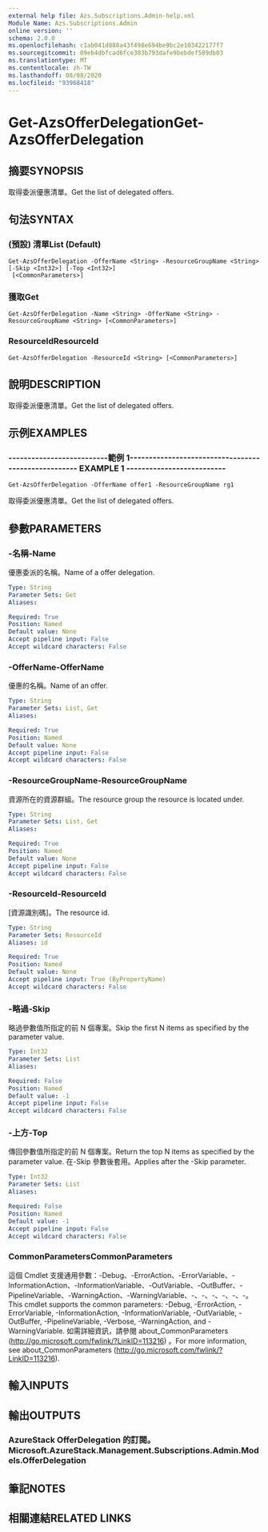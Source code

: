 ```yaml
---
external help file: Azs.Subscriptions.Admin-help.xml
Module Name: Azs.Subscriptions.Admin
online version: ''
schema: 2.0.0
ms.openlocfilehash: c1ab041d888a43f498e694be9bc2e103422177f7
ms.sourcegitcommit: 09eb4dbfcad6fce303b793dafe9bebdef589db03
ms.translationtype: MT
ms.contentlocale: zh-TW
ms.lasthandoff: 08/08/2020
ms.locfileid: "93968418"
---
```

# <span data-ttu-id="3ca06-101">Get-AzsOfferDelegation</span><span class="sxs-lookup"><span data-stu-id="3ca06-101">Get-AzsOfferDelegation</span></span>

## <span data-ttu-id="3ca06-102">摘要</span><span class="sxs-lookup"><span data-stu-id="3ca06-102">SYNOPSIS</span></span>
<span data-ttu-id="3ca06-103">取得委派優惠清單。</span><span class="sxs-lookup"><span data-stu-id="3ca06-103">Get the list of delegated offers.</span></span>

## <span data-ttu-id="3ca06-104">句法</span><span class="sxs-lookup"><span data-stu-id="3ca06-104">SYNTAX</span></span>

### <span data-ttu-id="3ca06-105"> (預設) 清單</span><span class="sxs-lookup"><span data-stu-id="3ca06-105">List (Default)</span></span>
```
Get-AzsOfferDelegation -OfferName <String> -ResourceGroupName <String> [-Skip <Int32>] [-Top <Int32>]
 [<CommonParameters>]
```

### <span data-ttu-id="3ca06-106">獲取</span><span class="sxs-lookup"><span data-stu-id="3ca06-106">Get</span></span>
```
Get-AzsOfferDelegation -Name <String> -OfferName <String> -ResourceGroupName <String> [<CommonParameters>]
```

### <span data-ttu-id="3ca06-107">ResourceId</span><span class="sxs-lookup"><span data-stu-id="3ca06-107">ResourceId</span></span>
```
Get-AzsOfferDelegation -ResourceId <String> [<CommonParameters>]
```

## <span data-ttu-id="3ca06-108">說明</span><span class="sxs-lookup"><span data-stu-id="3ca06-108">DESCRIPTION</span></span>
<span data-ttu-id="3ca06-109">取得委派優惠清單。</span><span class="sxs-lookup"><span data-stu-id="3ca06-109">Get the list of delegated offers.</span></span>

## <span data-ttu-id="3ca06-110">示例</span><span class="sxs-lookup"><span data-stu-id="3ca06-110">EXAMPLES</span></span>

### <span data-ttu-id="3ca06-111">--------------------------範例 1--------------------------</span><span class="sxs-lookup"><span data-stu-id="3ca06-111">-------------------------- EXAMPLE 1 --------------------------</span></span>
```
Get-AzsOfferDelegation -OfferName offer1 -ResourceGroupName rg1
```

<span data-ttu-id="3ca06-112">取得委派優惠清單。</span><span class="sxs-lookup"><span data-stu-id="3ca06-112">Get the list of delegated offers.</span></span>

## <span data-ttu-id="3ca06-113">參數</span><span class="sxs-lookup"><span data-stu-id="3ca06-113">PARAMETERS</span></span>

### <span data-ttu-id="3ca06-114">-名稱</span><span class="sxs-lookup"><span data-stu-id="3ca06-114">-Name</span></span>
<span data-ttu-id="3ca06-115">優惠委派的名稱。</span><span class="sxs-lookup"><span data-stu-id="3ca06-115">Name of a offer delegation.</span></span>

```yaml
Type: String
Parameter Sets: Get
Aliases:

Required: True
Position: Named
Default value: None
Accept pipeline input: False
Accept wildcard characters: False
```

### <span data-ttu-id="3ca06-116">-OfferName</span><span class="sxs-lookup"><span data-stu-id="3ca06-116">-OfferName</span></span>
<span data-ttu-id="3ca06-117">優惠的名稱。</span><span class="sxs-lookup"><span data-stu-id="3ca06-117">Name of an offer.</span></span>

```yaml
Type: String
Parameter Sets: List, Get
Aliases:

Required: True
Position: Named
Default value: None
Accept pipeline input: False
Accept wildcard characters: False
```

### <span data-ttu-id="3ca06-118">-ResourceGroupName</span><span class="sxs-lookup"><span data-stu-id="3ca06-118">-ResourceGroupName</span></span>
<span data-ttu-id="3ca06-119">資源所在的資源群組。</span><span class="sxs-lookup"><span data-stu-id="3ca06-119">The resource group the resource is located under.</span></span>

```yaml
Type: String
Parameter Sets: List, Get
Aliases:

Required: True
Position: Named
Default value: None
Accept pipeline input: False
Accept wildcard characters: False
```

### <span data-ttu-id="3ca06-120">-ResourceId</span><span class="sxs-lookup"><span data-stu-id="3ca06-120">-ResourceId</span></span>
<span data-ttu-id="3ca06-121">[資源識別碼]。</span><span class="sxs-lookup"><span data-stu-id="3ca06-121">The resource id.</span></span>

```yaml
Type: String
Parameter Sets: ResourceId
Aliases: id

Required: True
Position: Named
Default value: None
Accept pipeline input: True (ByPropertyName)
Accept wildcard characters: False
```

### <span data-ttu-id="3ca06-122">-略過</span><span class="sxs-lookup"><span data-stu-id="3ca06-122">-Skip</span></span>
<span data-ttu-id="3ca06-123">略過參數值所指定的前 N 個專案。</span><span class="sxs-lookup"><span data-stu-id="3ca06-123">Skip the first N items as specified by the parameter value.</span></span>

```yaml
Type: Int32
Parameter Sets: List
Aliases:

Required: False
Position: Named
Default value: -1
Accept pipeline input: False
Accept wildcard characters: False
```

### <span data-ttu-id="3ca06-124">-上方</span><span class="sxs-lookup"><span data-stu-id="3ca06-124">-Top</span></span>
<span data-ttu-id="3ca06-125">傳回參數值所指定的前 N 個專案。</span><span class="sxs-lookup"><span data-stu-id="3ca06-125">Return the top N items as specified by the parameter value.</span></span>
<span data-ttu-id="3ca06-126">在-Skip 參數後套用。</span><span class="sxs-lookup"><span data-stu-id="3ca06-126">Applies after the -Skip parameter.</span></span>

```yaml
Type: Int32
Parameter Sets: List
Aliases:

Required: False
Position: Named
Default value: -1
Accept pipeline input: False
Accept wildcard characters: False
```

### <span data-ttu-id="3ca06-127">CommonParameters</span><span class="sxs-lookup"><span data-stu-id="3ca06-127">CommonParameters</span></span>
<span data-ttu-id="3ca06-128">這個 Cmdlet 支援通用參數：-Debug、-ErrorAction、-ErrorVariable、-InformationAction、-InformationVariable、-OutVariable、-OutBuffer、-PipelineVariable、-WarningAction、-WarningVariable、-、-、-、-、-、-。</span><span class="sxs-lookup"><span data-stu-id="3ca06-128">This cmdlet supports the common parameters: -Debug, -ErrorAction, -ErrorVariable, -InformationAction, -InformationVariable, -OutVariable, -OutBuffer, -PipelineVariable, -Verbose, -WarningAction, and -WarningVariable.</span></span> <span data-ttu-id="3ca06-129">如需詳細資訊，請參閱 about_CommonParameters (http://go.microsoft.com/fwlink/?LinkID=113216) 。</span><span class="sxs-lookup"><span data-stu-id="3ca06-129">For more information, see about_CommonParameters (http://go.microsoft.com/fwlink/?LinkID=113216).</span></span>

## <span data-ttu-id="3ca06-130">輸入</span><span class="sxs-lookup"><span data-stu-id="3ca06-130">INPUTS</span></span>

## <span data-ttu-id="3ca06-131">輸出</span><span class="sxs-lookup"><span data-stu-id="3ca06-131">OUTPUTS</span></span>

### <span data-ttu-id="3ca06-132">AzureStack OfferDelegation 的訂閱。</span><span class="sxs-lookup"><span data-stu-id="3ca06-132">Microsoft.AzureStack.Management.Subscriptions.Admin.Models.OfferDelegation</span></span>

## <span data-ttu-id="3ca06-133">筆記</span><span class="sxs-lookup"><span data-stu-id="3ca06-133">NOTES</span></span>

## <span data-ttu-id="3ca06-134">相關連結</span><span class="sxs-lookup"><span data-stu-id="3ca06-134">RELATED LINKS</span></span>

